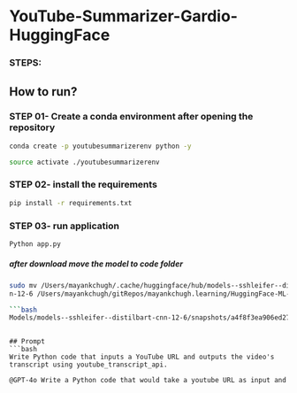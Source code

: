 # YouTube-Summarizer-Gardio-HuggingFace

### STEPS:
## How to run? 
### STEP 01- Create a conda environment after opening the repository
```bash
conda create -p youtubesummarizerenv python -y
```

```bash
source activate ./youtubesummarizerenv
```

### STEP 02- install the requirements
```bash
pip install -r requirements.txt
```

### STEP 03- run application
```bash
Python app.py
```

##### after download move the model to code folder
```bash 
sudo mv /Users/mayankchugh/.cache/huggingface/hub/models--sshleifer--distilbart-cn
n-12-6 /Users/mayankchugh/gitRepos/mayankchugh.learning/HuggingFace-ML-GenerativeAI-Gradio-Streamlit-Apps/TextSummarizer-Gradio/models--sshleifer--distilbart-cnn-12-6

```bash
Models/models--sshleifer--distilbart-cnn-12-6/snapshots/a4f8f3ea906ed274767e9906dbaede7531d660ff
```

```

## Prompt
```bash
Write Python code that inputs a YouTube URL and outputs the video's transcript using youtube_transcript_api.
```
```bash
@GPT-4o Write a Python code that would take a youtube URL as input and give the video transcript as output. also include gradio UI and use hugging face model "sshleifer/distilbart-cnn-12-6"
```